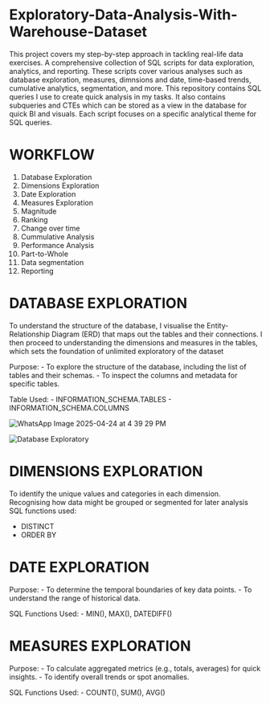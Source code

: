# Exploratory-Data-Analysis-With-Warehouse-Dataset
This project covers my step-by-step approach in tackling real-life data exercises. A comprehensive collection of SQL scripts for data exploration, analytics, and reporting. These scripts cover various analyses such as database exploration, measures, dimnsions and date, time-based trends, cumulative analytics, segmentation, and more.
This repository contains SQL queries I use to create quick analysis in my tasks. It also contains subqueries and CTEs which can be stored as a view in the database for quick BI and visuals. Each script focuses on a specific analytical theme for SQL queries.

# WORKFLOW
1. Database Exploration
2. Dimensions Exploration
3. Date Exploration
4. Measures Exploration
5. Magnitude
6. Ranking
7. Change over time
8. Cummulative Analysis
9. Performance Analysis
10. Part-to-Whole
11. Data segmentation
12. Reporting


# DATABASE EXPLORATION
To understand the structure of the database, I visualise the Entity-Relationship Diagram (ERD) that maps out the tables and their connections. I then proceed to understanding the dimensions and measures in the tables, which sets the foundation of unlimited exploratory of the dataset

Purpose:
    - To explore the structure of the database, including the list of tables and their schemas.
    - To inspect the columns and metadata for specific tables.

Table Used:
    - INFORMATION_SCHEMA.TABLES
    - INFORMATION_SCHEMA.COLUMNS

![WhatsApp Image 2025-04-24 at 4 39 29 PM](https://github.com/user-attachments/assets/c7c4753c-0010-45d0-b28d-eb22a0b126e8)

![Database Exploratory](https://github.com/user-attachments/assets/b429748b-364f-4b74-8aa0-414c984eb375)



# DIMENSIONS EXPLORATION
To identify the unique values and categories in each dimension. Recognising how data might be grouped or segmented for later analysis
SQL functions used:
- DISTINCT
- ORDER BY

# DATE EXPLORATION
Purpose:
    - To determine the temporal boundaries of key data points.
    - To understand the range of historical data.

SQL Functions Used:
    - MIN(), MAX(), DATEDIFF()

# MEASURES EXPLORATION
Purpose:
    - To calculate aggregated metrics (e.g., totals, averages) for quick insights.
    - To identify overall trends or spot anomalies.

SQL Functions Used:
    - COUNT(), SUM(), AVG()

# 


    
